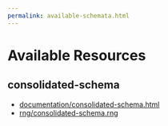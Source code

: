 ```yaml
---
permalink: available-schemata.html
---
```


# Available Resources


## consolidated-schema

- [documentation/consolidated-schema.html](documentation/consolidated-schema.html)
- [rng/consolidated-schema.rng](rng/consolidated-schema.rng)
